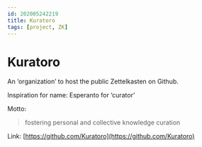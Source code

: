 ```yaml
---
id: 202005242219
title: Kuratoro
tags: [project, ZK]
---
```


# Kuratoro

An ‘organization’ to host the public Zettelkasten on Github.

Inspiration for name: Esperanto for ‘curator’

Motto:
> fostering personal and collective knowledge curation

Link: [https://github.com/Kuratoro](https://github.com/Kuratoro)



